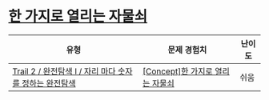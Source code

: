 # [한 가지로 열리는 자물쇠](https://www.codetree.ai/trails/complete/curated-cards/intro-one-way-lock)

|유형|문제 경험치|난이도|
|---|---|---|
|[Trail 2 / 완전탐색 I / 자리 마다 숫자를 정하는 완전탐색](https://www.codetree.ai/trail-info/novice-mid/)|[[Concept]한 가지로 열리는 자물쇠](https://www.codetree.ai/trails/complete/curated-cards/intro-one-way-lock/)|쉬움|

